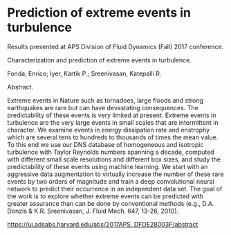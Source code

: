# Prediction of extreme events in turbulence

Results presented at APS Division of Fluid Dynamics (Fall) 2017 conference.  

Characterization and prediction of extreme events in turbulence. 

Fonda, Enrico; Iyer, Kartik P.; Sreenivasan, Katepalli R.  

Abstract. 

Extreme events in Nature such as tornadoes, large floods and strong earthquakes are rare but can have devastating consequences. The predictability of these events is very limited at present. Extreme events in turbulence are the very large events in small scales that are intermittent in character. We examine events in energy dissipation rate and enstrophy which are several tens to hundreds to thousands of times the mean value. To this end we use our DNS database of homogeneous and isotropic turbulence with Taylor Reynolds numbers spanning a decade, computed with different small scale resolutions and different box sizes, and study the predictability of these events using machine learning. We start with an aggressive data augmentation to virtually increase the number of these rare events by two orders of magnitude and train a deep convolutional neural network to predict their occurrence in an independent data set. The goal of the work is to explore whether extreme events can be predicted with greater assurance than can be done by conventional methods (e.g., D.A. Donzis & K.R. Sreenivasan, J. Fluid Mech. 647, 13-26, 2010).
  
https://ui.adsabs.harvard.edu/abs/2017APS..DFDE28003F/abstract
